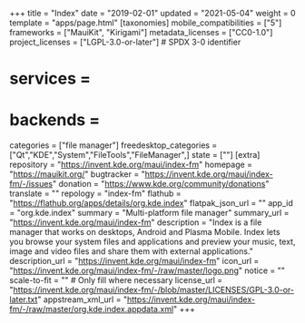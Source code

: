 +++
title = "Index"
date = "2019-02-01"
updated = "2021-05-04"
weight = 0
template = "apps/page.html"
[taxonomies]
mobile_compatibilities = ["5"]
frameworks = ["MauiKit", "Kirigami"]
metadata_licenses = ["CC0-1.0"]
project_licenses = ["LGPL-3.0-or-later"] # SPDX 3-0 identifier
# services = 
# backends = 
categories = ["file manager"]
freedesktop_categories = ["Qt","KDE","System","FileTools","FileManager",]
state = [""]
[extra]
repository = "https://invent.kde.org/maui/index-fm"
homepage = "https://mauikit.org/"
bugtracker = "https://invent.kde.org/maui/index-fm/-/issues"
donation = "https://www.kde.org/community/donations"
translate = ""
repology = "index-fm"
flathub = "https://flathub.org/apps/details/org.kde.index"
flatpak_json_url = ""
app_id = "org.kde.index"
summary = "Multi-platform file manager"
summary_url = "https://invent.kde.org/maui/index-fm"
description = "Index is a file manager that works on desktops, Android and Plasma Mobile. Index lets you browse your system files and applications and preview your music, text, image and video files and share them with external applications."
description_url = "https://invent.kde.org/maui/index-fm"
icon_url = "https://invent.kde.org/maui/index-fm/-/raw/master/logo.png" 
notice = ""
scale-to-fit = "" # Only fill where necessary
license_url = "https://invent.kde.org/maui/index-fm/-/blob/master/LICENSES/GPL-3.0-or-later.txt"
appstream_xml_url = "https://invent.kde.org/maui/index-fm/-/raw/master/org.kde.index.appdata.xml"
+++
